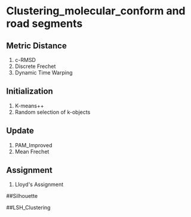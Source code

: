 # Clustering_molecular_conform and road segments

## Metric Distance
1. c-RMSD
2. Discrete Frechet
3. Dynamic Time Warping

## Initialization
1. K-means++  
2. Random selection of k-objects

## Update
1. PAM_Improved
2. Mean Frechet

## Assignment 
1. Lloyd's Assignment

##Silhouette

##LSH_Clustering


